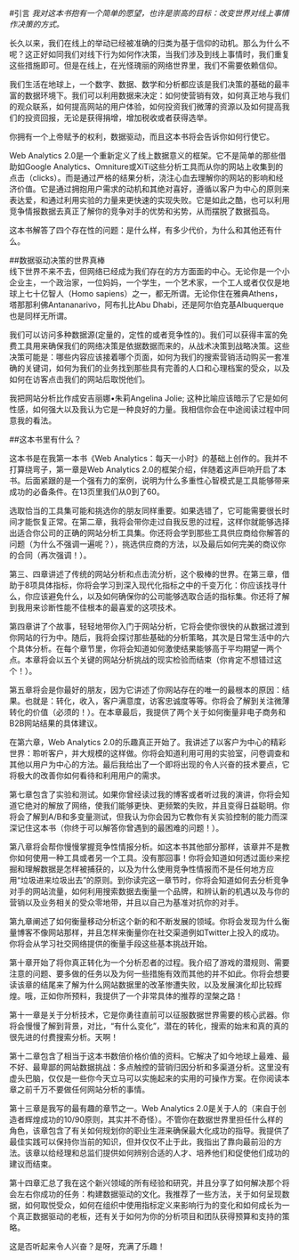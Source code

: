 
#引言
*我对这本书抱有一个简单的愿望，也许是崇高的目标：改变世界对线上事情作决策的方式。*  

长久以来，我们在线上的举动已经被准确的归类为基于信仰的动机。那么为什么不呢？这正好如同我们对线下行为如何作决策，当我们涉及到线上事情时，我们重复这些措施即可。但是在线上，在光怪瑰丽的网络世界里，我们不需要依赖信仰。  
  
我们生活在地球上，一个数字、数据、数学和分析都应该是我们决策的基础的最丰富的数据环境下。我们可以利用数据来决定：如何使营销有效，如何真正地与我们的观众联系，如何提高网站的用户体验，如何投资我们微薄的资源以及如何提高我们的投资回报，无论是获得捐增，增加税收或者获得选举。  
  
你拥有一个上帝赋予的权利，数据驱动，而且这本书将会告诉你如何行使它。  
  
Web Analytics 2.0是一个重新定义了线上数据意义的框架。它不是简单的那些借助如Google Analytics、Omniture或XiTi这些分析工具而从你的网站上收集到的点击（clicks）。而是通过严格的结果分析，浇注心血去理解你的网站的影响和经济价值。它是通过拥抱用户需求的动机和其绝对喜好，遵循以客户为中心的原则来表达爱，和通过利用实验的力量来更快速的实现失败。它是如此之酷，也可以利用竞争情报数据去真正了解你的竞争对手的优势和劣势，从而摆脱了数据孤岛。  
  
这本书解答了四个存在性的问题：是什么样，有多少代价，为什么和其他还有什么。  
  
##数据驱动决策的世界真棒  
线下世界不来不去，但网络已经成为我们存在的方方面面的中心。无论你是一个小企业主，一个政治家，一位妈妈，一个学生，一个艺术家，一个工人或者仅仅是地球上七十亿智人（Homo sapiens）之一，都无所谓。无论你住在雅典Athens，塔那那利佛Antananarivo，阿布扎比Abu Dhabi，还是阿尔伯克基Albuquerque也是同样无所谓。  
  
我们可以访问多种数据源(定量的，定性的或者竞争性的)。我们可以获得丰富的免费工具用来确保我们的网络决策是依据数据而来的，从战术决策到战略决策。这些决策可能是：哪些内容应该接着哪个页面，如何为我们的搜索营销活动购买一套准确的关键词，如何为我们的业务找到那些具有完善的人口和心理档案的受众，以及如何在访客点击我们的网站后取悦他们。  
  
我把网站分析比作成安吉丽娜•朱莉Angelina Jolie; 这种比喻应该暗示了它是如何性感，如何强大以及我认为它是一种良好的力量。我相信你会在中途阅读过程中同意我的看法。  
  
##这本书里有什么？  

这本书是在我第一本书《Web Analytics：每天一小时》的基础上创作的。我并不打算绕弯子，第一章是Web Analytics 2.0的框架介绍，伴随着这声巨响开启了本书。后面紧跟的是一个强有力的案例，说明为什么多重性心智模式是工具能够带来成功的必备条件。在13页里我们从0到了60。
  
选取恰当的工具集可能和挑选你的朋友同样重要。如果选错了，它可能需要很长时间才能恢复正常。在第二章，我将会带你走过自我反思的过程，这样你就能够选择出适合你公司的正确的网站分析工具集。你还将会学到那些工具供应商给你解答的问题（为什么不强调一遍呢？），挑选供应商的方法，以及最后如何完美的商议你的合同（再次强调！）。

第三、四章讲述了传统的网站分析和点击流分析，这个极棒的世界。在第三章，借助于8项具体指标，你将会学习到深入现代化指标之中的千变万化：你应该找寻什么，你应该避免什么，以及如何确保你的公司能够选取合适的指标集。你还将了解到我用来诊断性能不佳根本的最喜爱的这项技术。

第四章讲了个故事，轻轻地带你入门于网站分析，它将会使你很快的从数据过渡到你网站的行为中。随后，我将会探讨那些基础的分析策略，其次是日常生活中的六个具体分析。在每个章节里，你将会知道如何激使结果能够高于平均期望一两个点。本章将会以五个关键的网站分析挑战的现实检验而结束（你肯定不想错过这个！）。

第五章将会是你最好的朋友，因为它讲述了你网站存在的唯一的最根本的原因：结果。也就是：转化，收入，客户满意度，访客忠诚度等等。你将会了解到关注微薄转化的价值（必须的！）。在本章最后，我提供了两个关于如何衡量非电子商务和B2B网站结果的具体建议。

在第六章，Web Analytics 2.0的乐趣真正开始了。我讲述了以客户为中心的精彩世界：聆听客户，并大规模的这样做。你将会知道利用可用的实验室，问卷调查和其他以用户为中心的方法。最后我给出了一个即将出现的令人兴奋的技术要点，它将极大的改善你如何看待和利用用户的需求。

第七章包含了实验和测试。如果你曾经读过我的博客或者听过我的演讲，你将会知道它绝对的解放了网络，使我们能够更快、更频繁的失败，并且变得日益聪明。你将会了解到A/B和多变量测试，但我认为你会因为它教你有关实验控制的能力而深深记住这本书（你终于可以解答你曾遇到的最困难的问题！）。

第八章将会帮你慢慢掌握竞争性情报分析。如这本书其他部分那样，该章并不是教你如何使用一种工具或者另一个工具。没有那回事！你将会知道如何透过面纱来挖掘和理解数据是怎样被捕获的，以及为什么使用竞争性情报而不是任何地方应用“垃圾进来垃圾出去”的原则。到你读完这一章节时，你将会知道如何去分析竞争对手的网站流量，如何利用搜索数据去衡量一个品牌，和辨认新的机遇以及与你的营销以及业务相关的受众零地带，并且以自己为基准对抗你的对手。

第九章阐述了如何衡量移动分析这个新的和不断发展的领域。你将会发现为什么衡量博客不像网站那样，并且怎样来衡量你在社交渠道例如Twitter上投入的成功。你将会从学习社交网络提供的衡量手段这些基本挑战开始。

第十章开始了将你真正转化为一个分析忍者的过程。我介绍了游戏的潜规则、需要注意的问题、要多做的任务以及为何一些措施有效而其他的并不如此。你将会想要读该章的结尾来了解为什么网站数据里的改革惨遭失败，以及发展演化却比较辉煌。哦，正如你所预料，我提供了一个非常具体的推荐的涅槃之路！


第十一章是关于分析技术，它是你勇往直前可以征服数据世界需要的核心武器。你将会慢慢了解到背景，对比，“有什么变化”，潜在的转化，搜索的始末和真的真的很先进的付费搜索分析。天啊！

第十二章包含了相当于这本书数倍价格价值的资料。它解决了如今地球上最难、最不好、最卑鄙的网站数据挑战：多点触控的营销归因分析和多渠道分析。这里没有虚头巴脑，仅仅是一些你今天立马可以实施起来的实用的可操作方案。在你阅读本章之前千万不要做任何网站分析的事情。

第十三章是我写的最有趣的章节之一。Web Analytics 2.0是关于人的（来自于创造者辉煌成功的10/90原则，其实并不奇怪）。不管你在数据世界里担任什么样的角色，该章包含了有关如何规划你的职业生涯来确保最大化成功的指导。我提供了最佳实践可以保持你当前的知识，但并仅仅不止于此，我指出了靠向最前沿的方法。该章以给经理和总监们提供如何辨别合适的人才、培养他们和促使他们成功的建议而结束。

第十四章汇总了我在这个新兴领域的所有经验和研究，并且分享了如何解决那个将会左右你成功的任务：构建数据驱动的文化。我推荐了一些方法，关于如何呈现数据，如何取悦受众，如何在组织中使用指标定义来影响行为的变化和如何成长为一个真正数据驱动的老板，还有关于如何为你的分析项目和团队获得预算和支持的策略。

这是否听起来令人兴奋？是呀，充满了乐趣！




